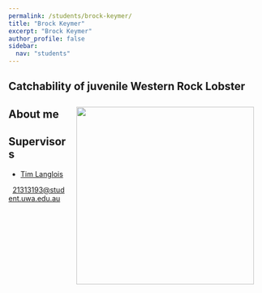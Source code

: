 ```yaml
---
permalink: /students/brock-keymer/
title: "Brock Keymer"
excerpt: "Brock Keymer"
author_profile: false
sidebar:
  nav: "students"
---
```

## Catchability of juvenile Western Rock Lobster
<img class="philprofile" src='/images/Brock_WS.jpg' align='right' width="350" hspace="20" vspace="10">

## About me

## Supervisors
- [Tim Langlois](https://uwamegfisheries.github.io/academics/tim-langlois/ "Tim Langlois")

<p class="phoneemail"><i class="far fa-envelope-open"></i>&nbsp;&nbsp;<a href="mailto:21313193@student.uwa.edu.au">21313193@student.uwa.edu.au</a><br>
